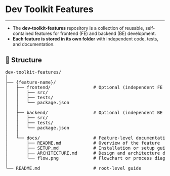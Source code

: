 # Dev Toolkit Features 
---
- The **dev-toolkit-features** repository is a collection of reusable, self-contained features for frontend (FE) and backend (BE) development.  
- **Each feature is stored in its own folder** with independent code, tests, and documentation.


## 📂 Structure
<pre>
dev-toolkit-features/
│
├── {feature-name}/
│   ├── frontend/                # Optional (independent FE implementation)
│   │   ├── src/
│   │   ├── tests/
│   │   └── package.json
│   │
│   ├── backend/                 # Optional (independent BE implementation)
│   │   ├── src/
│   │   ├── tests/
│   │   └── package.json
│   │
│   └── docs/                    # Feature-level documentation
│       ├── README.md            # Overview of the feature
│       ├── SETUP.md             # Installation or setup guide
│       ├── ARCHITECTURE.md      # Design and architecture details
│       └── flow.png             # Flowchart or process diagram
│
└── README.md                    # root-level guide
</pre>
